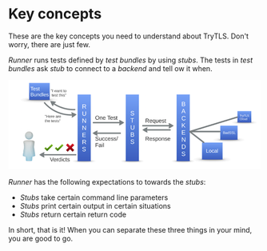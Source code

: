 # Key concepts

These are the key concepts you need to understand about TryTLS. Don't worry,
there are just few.

*Runner* runs tests defined by *test bundles* by using *stubs*.
The tests in *test bundles* ask *stub* to connect to a *backend*
and tell ow it when.

![Concept picture](doc/concept-pic.png)

*Runner* has the following expectations to towards the *stubs*:
 * *Stubs* take certain command line parameters
 * *Stubs* print certain output in certain situations
 * *Stubs* return certain return code


In short, that is it! When you can separate these three things in your mind,
you are good to go.
